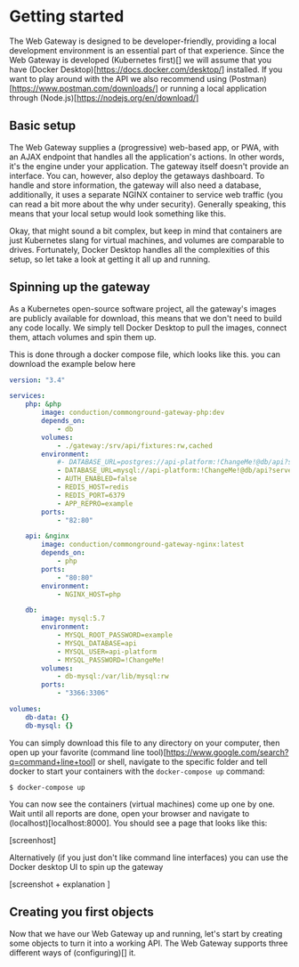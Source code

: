 # Getting started

The Web Gateway is designed to be developer-friendly, providing a local development environment is an essential part of that experience. Since the Web Gateway is developed (Kubernetes first)[] we will assume that you have (Docker Desktop)[https://docs.docker.com/desktop/] installed. If you want to play around with the API we also recommend using (Postman)[https://www.postman.com/downloads/] or running a local application through (Node.js)[https://nodejs.org/en/download/]

## Basic setup

The Web Gateway supplies a (progressive) web-based app, or PWA, with an AJAX endpoint that handles all the application's actions. In other words, it's the engine under your application. The gateway itself doesn't provide an interface. You can, however, also deploy the getaways dashboard. To handle and store information, the gateway will also need a database, additionally, it uses a separate NGINX container to service web traffic (you can read a bit more about the why under security). Generally speaking, this means that your local setup would look something like this.

Okay, that might sound a bit complex, but keep in mind that containers are just Kubernetes slang for virtual machines, and volumes are comparable to drives. Fortunately, Docker Desktop handles all the complexities of this setup, so let take a look at getting it all up and running.

## Spinning up the gateway

As a Kubernetes open-source software project, all the gateway's images are publicly available for download, this means that we don't need to build any code locally. We simply tell Docker Desktop to pull the images, connect them, attach volumes and spin them up.

This is done through a docker compose file, which looks like this. you can download the example below here

```yaml
version: "3.4"

services:
    php: &php
        image: conduction/commonground-gateway-php:dev
        depends_on:
            - db
        volumes:
            - ./gateway:/srv/api/fixtures:rw,cached
        environment:
            #- DATABASE_URL=postgres://api-platform:!ChangeMe!@db/api?serverVersion=10.1
            - DATABASE_URL=mysql://api-platform:!ChangeMe!@db/api?serverVersion=10.1
            - AUTH_ENABLED=false
            - REDIS_HOST=redis
            - REDIS_PORT=6379
            - APP_REPRO=example
        ports:
            - "82:80"

    api: &nginx
        image: conduction/commonground-gateway-nginx:latest
        depends_on:
            - php
        ports:
            - "80:80"
        environment:
            - NGINX_HOST=php

    db:
        image: mysql:5.7
        environment:
            - MYSQL_ROOT_PASSWORD=example
            - MYSQL_DATABASE=api
            - MYSQL_USER=api-platform
            - MYSQL_PASSWORD=!ChangeMe!
        volumes:
            - db-mysql:/var/lib/mysql:rw
        ports:
            - "3366:3306"

volumes:
    db-data: {}
    db-mysql: {}
```

You can simply download this file to any directory on your computer, then open up your favorite (command line tool)[https://www.google.com/search?q=command+line+tool] or shell, navigate to the specific folder and tell docker to start your containers with the `docker-compose up` command:

```cli
$ docker-compose up
```

You can now see the containers (virtual machines) come up one by one. Wait until all reports are done, open your browser and navigate to (localhost)[localhost:8000]. You should see a page that looks like this:

[screenhost]

Alternatively (if you just don't like command line interfaces) you can use the Docker desktop UI to spin up the gateway

[screenshot + explanation ]

## Creating you first objects

Now that we have our Web Gateway up and running, let's start by creating some objects to turn it into a working API. The Web Gateway supports three different ways of (configuring)[] it.
